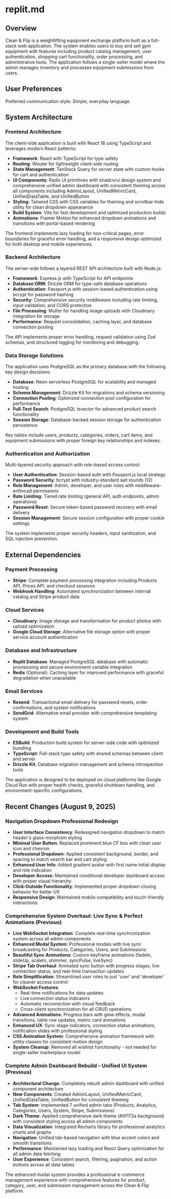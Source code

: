 # replit.md

## Overview

Clean & Flip is a weightlifting equipment exchange platform built as a full-stack web application. The system enables users to buy and sell gym equipment with features including product catalog management, user authentication, shopping cart functionality, order processing, and administrative tools. The application follows a single-seller model where the admin manages inventory and processes equipment submissions from users.

## User Preferences

Preferred communication style: Simple, everyday language.

## System Architecture

### Frontend Architecture
The client-side application is built with React 18 using TypeScript and leverages modern React patterns:
- **Framework**: React with TypeScript for type safety
- **Routing**: Wouter for lightweight client-side routing
- **State Management**: TanStack Query for server state with custom hooks for cart and authentication
- **UI Components**: Radix UI primitives with shadcn/ui design system and comprehensive unified admin dashboard with consistent theming across all components including AdminLayout, UnifiedMetricCard, UnifiedDataTable, and UnifiedButton
- **Styling**: Tailwind CSS with CSS variables for theming and scrollbar-hide utility for clean dropdown appearance
- **Build System**: Vite for fast development and optimized production builds
- **Animations**: Framer Motion for enhanced dropdown animations and transitions with portal-based rendering

The frontend implements lazy loading for non-critical pages, error boundaries for graceful error handling, and a responsive design optimized for both desktop and mobile experiences.

### Backend Architecture
The server-side follows a layered REST API architecture built with Node.js:
- **Framework**: Express.js with TypeScript for API endpoints
- **Database ORM**: Drizzle ORM for type-safe database operations
- **Authentication**: Passport.js with session-based authentication using bcrypt for password hashing
- **Security**: Comprehensive security middleware including rate limiting, input validation, and CORS protection
- **File Processing**: Multer for handling image uploads with Cloudinary integration for storage
- **Performance**: Request consolidation, caching layer, and database connection pooling

The API implements proper error handling, request validation using Zod schemas, and structured logging for monitoring and debugging.

### Data Storage Solutions
The application uses PostgreSQL as the primary database with the following key design decisions:
- **Database**: Neon serverless PostgreSQL for scalability and managed hosting
- **Schema Management**: Drizzle Kit for migrations and schema versioning
- **Connection Pooling**: Optimized connection pool configuration for performance
- **Full-Text Search**: PostgreSQL tsvector for advanced product search functionality
- **Session Storage**: Database-backed session storage for authentication persistence

Key tables include users, products, categories, orders, cart items, and equipment submissions with proper foreign key relationships and indexes.

### Authentication and Authorization
Multi-layered security approach with role-based access control:
- **User Authentication**: Session-based auth with Passport.js local strategy
- **Password Security**: bcrypt with industry-standard salt rounds (12)
- **Role Management**: Admin, developer, and user roles with middleware-enforced permissions
- **Rate Limiting**: Tiered rate limiting (general API, auth endpoints, admin operations)
- **Password Reset**: Secure token-based password recovery with email delivery
- **Session Management**: Secure session configuration with proper cookie settings

The system implements proper security headers, input sanitization, and SQL injection prevention.

## External Dependencies

### Payment Processing
- **Stripe**: Complete payment processing integration including Products API, Prices API, and checkout sessions
- **Webhook Handling**: Automated synchronization between internal catalog and Stripe product data

### Cloud Services
- **Cloudinary**: Image storage and transformation for product photos with upload optimization
- **Google Cloud Storage**: Alternative file storage option with proper service account authentication

### Database and Infrastructure
- **Replit Database**: Managed PostgreSQL database with automatic provisioning and secure environment variable integration
- **Redis** (Optional): Caching layer for improved performance with graceful degradation when unavailable

### Email Services
- **Resend**: Transactional email delivery for password resets, order confirmations, and system notifications
- **SendGrid**: Alternative email provider with comprehensive templating system

### Development and Build Tools
- **ESBuild**: Production build system for server-side code with optimized bundling
- **TypeScript**: Full-stack type safety with shared schemas between client and server
- **Drizzle Kit**: Database migration management and schema introspection tools

The application is designed to be deployed on cloud platforms like Google Cloud Run with proper health checks, graceful shutdown handling, and environment-specific configurations.

## Recent Changes (August 9, 2025)

### Navigation Dropdown Professional Redesign
- **User Interface Consistency**: Redesigned navigation dropdown to match header's glass-morphism styling
- **Minimal User Button**: Replaced prominent blue CF box with clean user icon and chevron
- **Professional Dropdown**: Applied consistent background, border, and spacing to match search bar and cart styling
- **Enhanced User Info**: Added gradient avatar with first name initial display and role indication
- **Developer Access**: Maintained conditional developer dashboard access with proper visual hierarchy
- **Click-Outside Functionality**: Implemented proper dropdown closing behavior for better UX
- **Responsive Design**: Maintained mobile compatibility and touch-friendly interactions

### Comprehensive System Overhaul: Live Sync & Perfect Animations (Previous)
- **Live WebSocket Integration**: Complete real-time synchronization system across all admin components
- **Enhanced Modal System**: Professional modals with live sync broadcasting for Products, Categories, Users, and Submissions
- **Beautiful Sync Animations**: Custom keyframe animations (fadeIn, slideUp, scaleIn, shimmer, syncPulse, liveSync)
- **Stripe Tab Overhaul**: Animated sync button with progress stages, live connection status, and real-time transaction updates
- **Role Simplification**: Streamlined user roles to just 'user' and 'developer' for cleaner access control
- **WebSocket Features**: 
  - Real-time notifications for data updates
  - Live connection status indicators
  - Automatic reconnection with visual feedback
  - Cross-client synchronization for all CRUD operations
- **Advanced Animations**: Progress bars with glow effects, modal transitions, table row updates, metric card animations
- **Enhanced UX**: Sync stage indicators, connection status animations, notification slides with professional styling
- **CSS Animation System**: Comprehensive animation framework with utility classes for consistent motion design
- **System Cleanup**: Removed all wishlist functionality - not needed for single-seller marketplace model

### Complete Admin Dashboard Rebuild - Unified UI System (Previous)
- **Architectural Change**: Completely rebuilt admin dashboard with unified component architecture
- **New Components**: Created AdminLayout, UnifiedMetricCard, UnifiedDataTable, UnifiedButton for consistent theming
- **Tab System**: Implemented 7 unified admin tabs (Products, Analytics, Categories, Users, System, Stripe, Submissions)
- **Dark Theme**: Applied comprehensive dark theme (#0f172a background) with consistent styling across all admin components
- **Data Visualization**: Integrated Recharts library for professional analytics charts and graphs
- **Navigation**: Unified tab-based navigation with blue accent colors and smooth transitions
- **Performance**: Maintained lazy loading and React Query optimization for all admin data fetching
- **User Experience**: Consistent search, filtering, pagination, and action buttons across all data tables

The enhanced modal system provides a professional e-commerce management experience with comprehensive features for product, category, user, and submission management across the Clean & Flip platform.